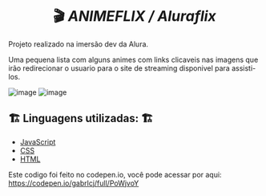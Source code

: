 <h1 align="center">🎬 <i>ANIMEFLIX / Aluraflix</i></h1>

Projeto realizado na imersão dev da  Alura.

Uma pequena lista com alguns animes com links clicaveis nas imagens que irão redirecionar o usuario para o site de streaming disponivel para assisti-los.

![image](https://user-images.githubusercontent.com/79853847/115904210-e7443f00-a43a-11eb-94b1-366ca37624fe.png)
![image](https://user-images.githubusercontent.com/79853847/115904512-3db17d80-a43b-11eb-9d8b-cefe12487a92.png)



<h2>🏗️ Linguagens utilizadas: 🏗️</h2>

  - [JavaScript](https://www.javascript.com/)
  - [CSS](https://www.w3schools.com/css/)
  - [HTML](https://www.w3schools.com/html/)


Este codigo foi feito no codepen.io, você pode acessar por aqui:
https://codepen.io/gabrlcj/full/PoWjvoY

